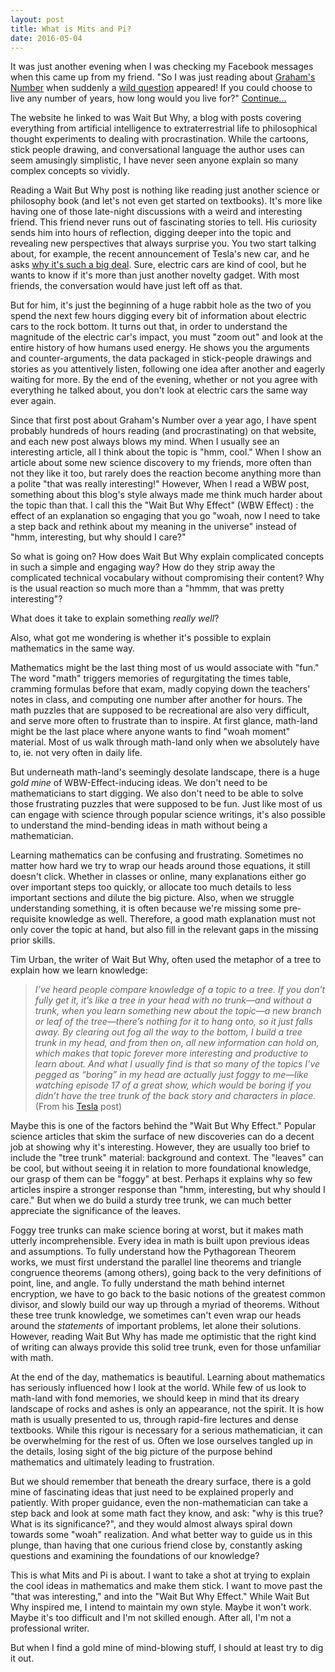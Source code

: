 ```yaml
---
layout: post
title: What is Mits and Pi?
date: 2016-05-04
---
```

It was just another evening when I was checking my Facebook messages when this came up from my friend.
"So I was just reading about [Graham's Number](http://waitbutwhy.com/2014/11/1000000-grahams-number.html) when suddenly a [wild question](http://waitbutwhy.com/table/how-long-would-you-live-if-you-could-choose-any-number-of-years) appeared! If you could choose to live any number of years, how long would you live for?" [Continue...](http://mitsandpi.com/blog/2016/05/04/what-is-mits-and-pi)

The website he linked to was Wait But Why, a blog with posts covering everything from artificial intelligence to extraterrestrial life to philosophical thought experiments to dealing with procrastination. While the cartoons, stick people drawing, and conversational language the author uses can seem amusingly simplistic, I have never seen anyone explain so many complex concepts so vividly. 

Reading a Wait But Why post is nothing like reading just another science or philosophy book (and let's not even get started on textbooks). It's more like having one of those late-night discussions with a weird and interesting friend. This friend never runs out of fascinating stories to tell. His curiosity sends him into hours of reflection, digging deeper into the topic and revealing new perspectives that always surprise you. You two start talking about, for example, the recent announcement of Tesla's new car, and he asks [why it's such a big deal](http://waitbutwhy.com/2015/06/how-tesla-will-change-your-life.html). Sure, electric cars are kind of cool, but he wants to know if it's more than just another novelty gadget. With most friends, the conversation would have just left off as that.

But for him, it's just the beginning of a huge rabbit hole as the two of you spend the next few hours digging every bit of information about electric cars to the rock bottom. It turns out that, in order to understand the magnitude of the electric car's impact, you must "zoom out" and look at the entire history of how humans used energy. He shows you the arguments and counter-arguments, the data packaged in stick-people drawings and stories as you attentively listen, following one idea after another and eagerly waiting for more. By the end of the evening, whether or not you agree with everything he talked about, you don't look at electric cars the same way ever again.

Since that first post about Graham's Number over a year ago, I have spent probably hundreds of hours reading (and procrastinating) on that website, and each new post always blows my mind. When I usually see an interesting article, all I think about the topic is "hmm, cool."  When I show an article about some new science discovery to my friends, more often than not they like it too, but rarely does the reaction become anything more than a polite "that was really interesting!" However, When I read a WBW post, something about this blog's style always made me think much harder about the topic than that. I call this the "Wait But Why Effect" (WBW Effect) : the effect of an explanation so engaging that you go "woah, now I need to take a step back and rethink about my meaning in the universe" instead of "hmm, interesting, but why should I care?"

So what is going on? How does Wait But Why explain complicated concepts in such a simple and engaging way? How do they strip away the complicated technical vocabulary without compromising their content? Why is the usual reaction so much more than a "hmmm, that was pretty interesting"?

What does it take to explain something *really well*?

Also, what got me wondering is whether it's possible to explain mathematics in the same way. 

Mathematics might be the last thing most of us would associate with "fun." The word "math" triggers memories of regurgitating the times table, cramming formulas before that exam, madly copying down the teachers' notes in class, and computing one number after another for hours. The math puzzles that are supposed to be recreational are also very difficult, and serve more often to frustrate than to inspire. At first glance, math-land might be the last place where anyone wants to find "woah moment" material. Most of us walk through math-land only when we absolutely have to, ie. not very often in daily life. 

But underneath math-land's seemingly desolate landscape, there is a huge *gold mine* of WBW-Effect-inducing ideas. We don't need to be mathematicians to start digging. We also don't need to be able to solve those frustrating puzzles that were supposed to be fun. Just like most of us can engage with science through popular science writings, it's also possible to understand the mind-bending ideas in math without being a mathematician. 

Learning mathematics can be confusing and frustrating. Sometimes no matter how hard we try to wrap our heads around those equations, it still doesn't click. Whether in classes or online, many explanations either go over important steps too quickly, or allocate too much details to less important sections and dilute the big picture. Also, when we struggle understanding something, it is often because we're missing some pre-requisite knowledge as well. Therefore, a good math explanation must not only cover the topic at hand, but also fill in the relevant gaps in the missing prior skills.

Tim Urban, the writer of Wait But Why, often used the metaphor of a tree to explain how we learn knowledge:

>*I’ve heard people compare knowledge of a topic to a tree. If you don’t fully get it, it’s like a tree in your head with no trunk—and without a trunk, when you learn something new about the topic—a new branch or leaf of the tree—there’s nothing for it to hang onto, so it just falls away. By clearing out fog all the way to the bottom, I build a tree trunk in my head, and from then on, all new information can hold on, which makes that topic forever more interesting and productive to learn about. And what I usually find is that so many of the topics I’ve pegged as “boring” in my head are actually just foggy to me—like watching episode 17 of a great show, which would be boring if you didn’t have the tree trunk of the back story and characters in place.* (From his [Tesla](http://waitbutwhy.com/2015/06/how-tesla-will-change-your-life.html) post)

Maybe this is one of the factors behind the "Wait But Why Effect." Popular science articles that skim the surface of new discoveries can do a decent job at showing why it's interesting. However, they are usually too brief to include the "tree trunk" material: background and context. The "leaves" can be cool, but without seeing it in relation to more foundational knowledge, our grasp of them can be "foggy" at best. Perhaps it explains why so few articles inspire a stronger response than "hmm, interesting, but why should I care." But when we do build a sturdy tree trunk, we can much better appreciate the significance of the leaves.

Foggy tree trunks can make science boring at worst, but it makes math utterly incomprehensible. Every idea in math is built upon previous ideas and assumptions. To fully understand how the Pythagorean Theorem works, we must first understand the parallel line theorems and triangle congruence theorems (among others), going back to the very definitions of point, line, and angle. To fully understand the math behind internet encryption, we have to go back to the basic notions of the greatest common divisor, and slowly build our way up through a myriad of theorems. Without these tree trunk knowledge, we sometimes can't even wrap our heads around the *statements* of important problems, let alone their solutions. However, reading Wait But Why has made me optimistic that the right kind of writing can always provide this solid tree trunk, even for those unfamiliar with math. 

At the end of the day, mathematics is beautiful. Learning about mathematics has seriously influenced how I look at the world. While few of us look to math-land with fond memories, we should keep in mind that its dreary landscape of rocks and ashes is only an appearance, not the spirit. It is how math is usually presented to us, through rapid-fire lectures and dense textbooks. While this rigour is necessary for a serious mathematician, it can be overwhelming for the rest of us. Often we lose ourselves tangled up in the details, losing sight of the big picture of the purpose behind mathematics and ultimately leading to frustration.

But we should remember that beneath the dreary surface, there is a gold mine of fascinating ideas that just need to be explained properly and patiently. With proper guidance, even the non-mathematician can take a step back and look at some math fact they know, and ask: "why is this true? What is its significance?", and they would almost always spiral down towards some "woah" realization. And what better way to guide us in this plunge, than having that one curious friend close by, constantly asking questions and examining the foundations of our knowledge? 
 
This is what Mits and Pi is about. I want to take a shot at trying to explain the cool ideas in mathematics and make them stick. I want to move past the "that was interesting," and into the "Wait But Why Effect." While Wait But Why inspired me, I intend to maintain my own style. Maybe it won't work. Maybe it's too difficult and I'm not skilled enough. After all, I'm not a professional writer. 

But when I find a gold mine of mind-blowing stuff, I should at least try to dig it out.
